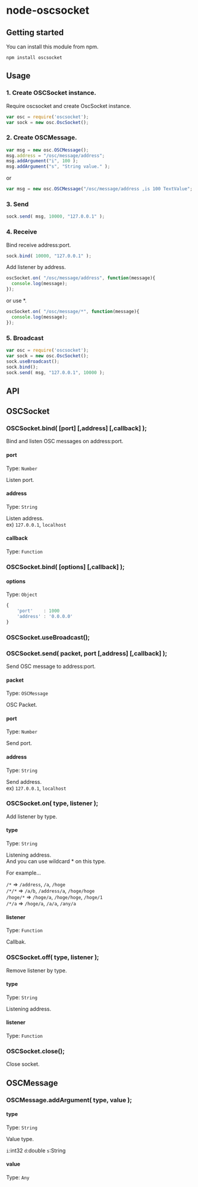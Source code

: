 node-oscsocket
==============

Getting started
-----

You can install this module from npm.

    npm install oscsocket

Usage
-----

### 1. Create OSCSocket instance.

Require oscsocket and create OscSocket instance.

```javascript
var osc = require('oscsocket');
var sock = new osc.OscSocket();
```

### 2. Create OSCMessage.

```javascript
var msg = new osc.OSCMessage();
msg.address = "/osc/message/address";
msg.addArgument("i", 100 );
msg.addArgument("s", "String value." );
```

or

```javascript
var msg = new osc.OSCMessage("/osc/message/address ,is 100 TextValue";
```

### 3. Send

```javascript
sock.send( msg, 10000, "127.0.0.1" );
```

### 4. Receive

Bind receive address:port.

```javascript
sock.bind( 10000, "127.0.0.1" );
```

Add listener by address.

```javascript
oscSocket.on( "/osc/message/address", function(message){
  console.log(message);
});
```

or use *.

```javascript
oscSocket.on( "/osc/message/*", function(message){
  console.log(message);
});
```

### 5. Broadcast

```javascript
var osc = require('oscsocket');
var sock = new osc.OscSocket();
sock.useBroadcast();
sock.bind();
sock.send( msg, "127.0.0.1", 10000 );
```

API
-----

## OSCSocket

### OSCSocket.bind( [port] [,address] [,callback] );

Bind and listen OSC messages on address:port.

#### port
Type: `Number`

Listen port.

#### address
Type: `String`

Listen address.  
ex) `127.0.0.1`, `localhost`

#### callback
Type: `Function`

### OSCSocket.bind( [options] [,callback] );

#### options
Type: `Object`

```javascript
{
	'port'    : 1000
	'address' : '0.0.0.0'
}
```

### OSCSocket.useBroadcast();

### OSCSocket.send( packet, port [,address] [,callback] );

Send OSC message to address:port.

#### packet
Type: `OSCMessage`

OSC Packet.

#### port
Type: `Number`

Send port.

#### address
Type: `String`

Send address.  
ex) `127.0.0.1`, `localhost`


### OSCSocket.on( type, listener );

Add listener by type.

#### type
Type: `String`

Listening address.  
And you can use wildcard * on this type. 

For example...

`/*` => `/address`, `/a`, `/hoge`  
`/*/*` => `/a/b`, `/address/a`, `/hoge/hoge`  
`/hoge/*` => `/hoge/a`, `/hoge/hoge`, `/hoge/1`  
`/*/a` => `/hoge/a`, `/a/a`, `/any/a`

#### listener
Type: `Function`

Callbak.

### OSCSocket.off( type, listener );

Remove listener by type.

#### type
Type: `String`

Listening address.  

#### listener
Type: `Function`


### OSCSocket.close();

Close socket.

## OSCMessage

### OSCMessage.addArgument( type, value );

#### type
Type: `String`

Value type.  

`i`:int32
`d`:double
`s`:String

#### value
Type: `Any`